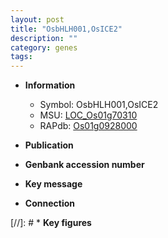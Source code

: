 ```yaml
---
layout: post
title: "OsbHLH001,OsICE2"
description: ""
category: genes
tags: 
---
```


* **Information**  
    + Symbol: OsbHLH001,OsICE2  
    + MSU: [LOC_Os01g70310](http://rice.uga.edu/cgi-bin/ORF_infopage.cgi?orf=LOC_Os01g70310)  
    + RAPdb: [Os01g0928000](http://rapdb.dna.affrc.go.jp/viewer/gbrowse_details/irgsp1?name=Os01g0928000)  

* **Publication**  

* **Genbank accession number**  

* **Key message**  

* **Connection**  

[//]: # * **Key figures**  


